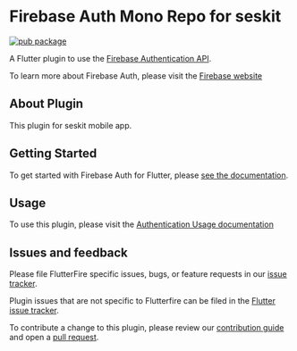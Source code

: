# Firebase Auth Mono Repo for seskit
[![pub package](https://img.shields.io/pub/v/firebase_auth.svg)](https://pub.dev/packages/firebase_auth)

A Flutter plugin to use the [Firebase Authentication API](https://firebase.google.com/products/auth/).

To learn more about Firebase Auth, please visit the [Firebase website](https://firebase.google.com/products/auth)

## About Plugin

This plugin for seskit mobile app.

## Getting Started

To get started with Firebase Auth for Flutter, please [see the documentation](https://firebase.flutter.dev/docs/auth/overview).

## Usage

To use this plugin, please visit the [Authentication Usage documentation](https://firebase.flutter.dev/docs/auth/usage)

## Issues and feedback

Please file FlutterFire specific issues, bugs, or feature requests in our [issue tracker](https://github.com/FirebaseExtended/flutterfire/issues/new).

Plugin issues that are not specific to Flutterfire can be filed in the [Flutter issue tracker](https://github.com/flutter/flutter/issues/new).

To contribute a change to this plugin,
please review our [contribution guide](https://github.com/FirebaseExtended/flutterfire/blob/master/CONTRIBUTING.md)
and open a [pull request](https://github.com/FirebaseExtended/flutterfire/pulls).

